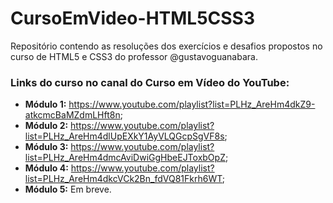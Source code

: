 # CursoEmVideo-HTML5CSS3
Repositório contendo as resoluções dos exercícios e desafios propostos no curso de HTML5 e CSS3 do professor @gustavoguanabara.

### Links do curso no canal do Curso em Vídeo do YouTube:
 * **Módulo 1:** https://www.youtube.com/playlist?list=PLHz_AreHm4dkZ9-atkcmcBaMZdmLHft8n;
 * **Módulo 2:** https://www.youtube.com/playlist?list=PLHz_AreHm4dlUpEXkY1AyVLQGcpSgVF8s;
 * **Módulo 3:** https://www.youtube.com/playlist?list=PLHz_AreHm4dmcAviDwiGgHbeEJToxbOpZ;
 * **Módulo 4:** https://www.youtube.com/playlist?list=PLHz_AreHm4dkcVCk2Bn_fdVQ81Fkrh6WT;
 * **Módulo 5:** Em breve.
